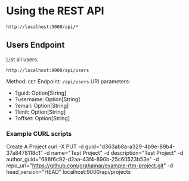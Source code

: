 # Using the REST API

```
http://localhost:9000/api/*
```

## Users Endpoint

List all users.

```
http://localhost:9000/api/users
```

Method: `GET`
Endpoint: `/api/users`
URI parameters:
- ?guid:        Option[String]
- ?username:    Option[String]
- ?email:       Option[String]
- ?limit:       Option[String]
- ?offset:      Option[String]




### Example CURL scripts

Create A Project
    curl -X PUT -d guid="d363ab8a-a329-4b9e-89b4-37a8478118c1" -d name="Test Project" -d description="Test Project" -d author_guid="688f6c92-d2aa-43f4-890b-25c60523b53e" -d repo_url="https://github.com/grahamar/example-rtm-project.git" -d head_version="HEAD" localhost:9000/api/projects
